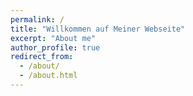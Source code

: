 ```yaml
---
permalink: /
title: "Willkommen auf Meiner Webseite"
excerpt: "About me"
author_profile: true
redirect_from: 
  - /about/
  - /about.html
---
```


